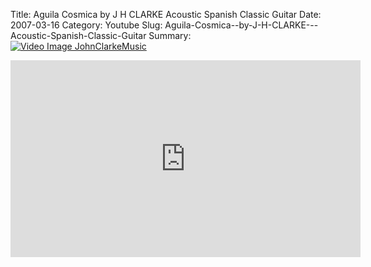 Title: Aguila Cosmica  by J H CLARKE   Acoustic Spanish Classic Guitar
Date: 2007-03-16
Category: Youtube
Slug: Aguila-Cosmica--by-J-H-CLARKE---Acoustic-Spanish-Classic-Guitar
Summary: <a href="/Aguila-Cosmica--by-J-H-CLARKE---Acoustic-Spanish-Classic-Guitar.html"><img src="https://i.ytimg.com/vi/jNMOTyGRVoI/hqdefault.jpg" alt="Video Image JohnClarkeMusic"></a>

<iframe width="560" height="315" src="https://www.youtube.com/embed/jNMOTyGRVoI" title="YouTube video player" frameborder="0" allow="accelerometer; autoplay; clipboard-write; encrypted-media; gyroscope; picture-in-picture" allowfullscreen></iframe>

